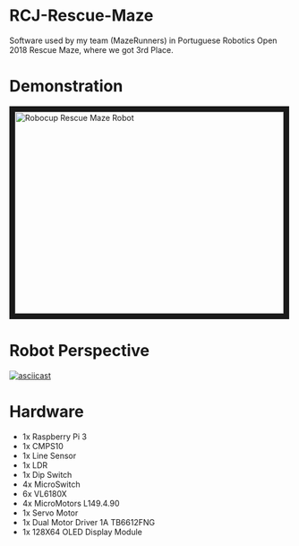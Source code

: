 # RCJ-Rescue-Maze
Software used by my team (MazeRunners) in Portuguese Robotics Open 2018 Rescue Maze, where we got 3rd Place.

# Demonstration
<a href="https://www.youtube.com/playlist?list=PLVJpRCJTMOG2sDcqdtvHAAKIqniAQ9S7w" target="_blank"><img src="https://i.ytimg.com/vi/-7PmmGbB83o/hqdefault.jpg" 
alt="Robocup Rescue Maze Robot" width="480" height="360" border="10" /></a>

# Robot Perspective
[![asciicast](https://asciinema.org/a/116123.png)](https://asciinema.org/a/116123)

# Hardware

* 1x Raspberry Pi 3
* 1x CMPS10
* 1x Line Sensor
* 1x LDR
* 1x Dip Switch
* 4x MicroSwitch
* 6x VL6180X
* 4x MicroMotors L149.4.90
* 1x Servo Motor
* 1x Dual Motor Driver 1A TB6612FNG
* 1x 128X64 OLED Display Module
